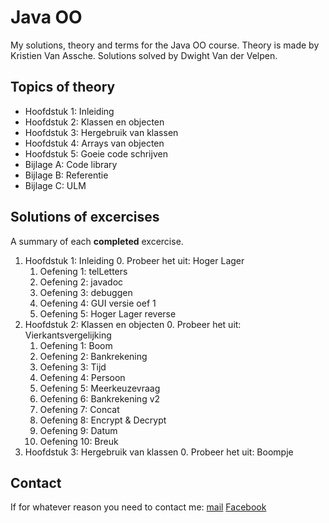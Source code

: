 # Java OO
My solutions, theory and terms for the Java OO course.
Theory is made by Kristien Van Assche.
Solutions solved by Dwight Van der Velpen.

## Topics of theory
- Hoofdstuk 1: Inleiding
- Hoofdstuk 2: Klassen en objecten
- Hoofdstuk 3: Hergebruik van klassen
- Hoofdstuk 4: Arrays van objecten
- Hoofdstuk 5: Goeie code schrijven
- Bijlage A: Code library
- Bijlage B: Referentie
- Bijlage C: ULM

## Solutions of excercises
A summary of each **completed** excercise.
1. Hoofdstuk 1: Inleiding
	0. Probeer het uit: Hoger Lager
	1. Oefening 1: telLetters
	2. Oefening 2: javadoc
	3. Oefening 3: debuggen
	4. Oefening 4: GUI versie oef 1
	5. Oefening 5: Hoger Lager reverse
2. Hoofdstuk 2: Klassen en objecten
	0. Probeer het uit: Vierkantsvergelijking
	1. Oefening 1: Boom
	2. Oefening 2: Bankrekening
	3. Oefening 3: Tijd
	4. Oefening 4: Persoon
	5. Oefening 5: Meerkeuzevraag
	6. Oefening 6: Bankrekening v2
	7. Oefening 7: Concat
	8. Oefening 8: Encrypt & Decrypt
	9. Oefening 9: Datum
	10. Oefening 10: Breuk
3. Hoofdstuk 3: Hergebruik van klassen
	0. Probeer het uit: Boompje

## Contact
If for whatever reason you need to contact me:
[mail](Dwight.vandervelpen@hotmail.com)
[Facebook](facebook.com/Dfr34k)